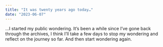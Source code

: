 ```yaml
---
title: "It was twenty years ago today…"
date: "2023-06-07"
---
```


…I started my public wondering. It’s been a while since I’ve gone back through the archives, I think I’ll take a few days to stop my wondering and reflect on the journey so far. And then start wondering again.
